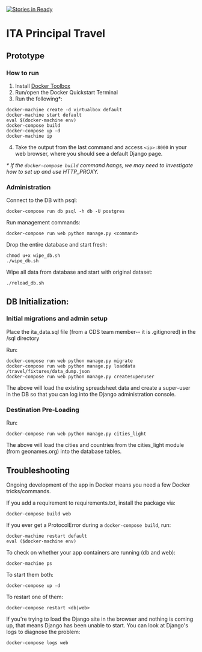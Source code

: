 [![Stories in Ready](https://badge.waffle.io/CommerceDataService/ITA_Principal_Travel.png?label=ready&title=Ready)](https://waffle.io/CommerceDataService/ITA_Principal_Travel)
# ITA Principal Travel

## Prototype

### How to run

1. Install [Docker Toolbox](https://www.docker.com/products/docker-toolbox)
2. Run/open the Docker Quickstart Terminal
3. Run the following*:

```
docker-machine create -d virtualbox default
docker-machine start default
eval $(docker-machine env)
docker-compose build
docker-compose up -d
docker-machine ip
```

4. Take the output from the last command and access `<ip>:8000` in your web browser, where you should see a default Django page.

_* If the `docker-compose build` command hangs, we may need to investigate how to set up and use HTTP_PROXY._

### Administration

Connect to the DB with psql:
    
```
docker-compose run db psql -h db -U postgres
```

Run management commands:

```   
docker-compose run web python manage.py <command>
```

Drop the entire database and start fresh:

```
chmod u+x wipe_db.sh
./wipe_db.sh
```

Wipe all data from database and start with original dataset:

```
./reload_db.sh
```

## DB Initialization:

### Initial migrations and admin setup

Place the ita_data.sql file (from a CDS team member-- it is .gitignored) in the /sql directory

Run:
    
    docker-compose run web python manage.py migrate
    docker-compose run web python manage.py loaddata /travel/fixtures/data_dump.json
    docker-compose run web python manage.py createsuperuser

The above will load the existing spreadsheet data and create a super-user in the DB so that you can log into the Django administration console.

### Destination Pre-Loading

Run:

    docker-compose run web python manage.py cities_light
    
The above will load the cities and countries from the cities_light module (from geonames.org) into the database tables.

## Troubleshooting

Ongoing development of the app in Docker means you need a few Docker tricks/commands.

If you add a requirement to requirements.txt, install the package via:

    docker-compose build web

If you ever get a ProtocolError during a `docker-compose build`, run:

    docker-machine restart default
    eval ($docker-machine env)

To check on whether your app containers are running (db and web):

    docker-machine ps

To start them both:

    docker-compose up -d

To restart one of them:

    docker-compose restart <db|web>

If you're trying to load the Django site in the browser and nothing is coming up, that means Django has been unable to start. You can look at Django's logs to diagnose the problem:

    docker-compose logs web
